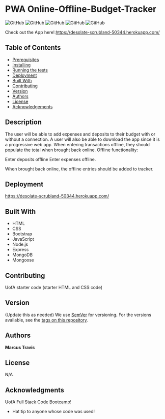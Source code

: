  
# PWA Online-Offline-Budget-Tracker

![GitHub](https://img.shields.io/github/repo-size/MarcusTravis/Online-Offline-Budget-Tracker?style=plastic) ![GitHub](https://img.shields.io/github/last-commit/MarcusTravis/Online-Offline-Budget-Tracker?style=plastic) ![GitHub](https://img.shields.io/github/languages/top/MarcusTravis/Online-Offline-Budget-Tracker?style=plastic) ![GitHub](https://img.shields.io/github/license/MarcusTravis/Online-Offline-Budget-Tracker?style=plastic) ![GitHub](https://img.shields.io/github/followers/MarcusTravis?style=social)

Check out the App here!:https://desolate-scrubland-50344.herokuapp.com/
## Table of Contents

* [Prerequisites](#prerequisites)
* [Installing](#Installing)
* [Running the tests](#running-the-tests)
* [Deployment](#deployment)
* [Built With](#built-with)
* [Contributing](#contributing)
* [Version](#version)
* [Authors](#authors)
* [License](#license)
* [Acknowledgements](#acknowledgements)

## Description

The user will be able to add expenses and deposits to their budget with or without a connection. A user will also be able to download the app since it is a progressive web app. When entering transactions offline, they should populate the total when brought back online. Offline functionality: 

Enter deposits offline
Enter expenses offline. 

When brought back online, the offline entries should be added to tracker.

## Deployment

https://desolate-scrubland-50344.herokuapp.com/

## Built With

* HTML
* CSS
* Bootstrap
* JavaScript
* Node.js
* Express
* MongoDB
* Mongoose

## Contributing

UofA starter code (starter HTML and CSS code)

## Version
(Update this as needed)
We use [SemVer](http://semver.org/) for versioning. For the versions available, see the [tags on this repository](https://github.com/your/project/tags). 

## Authors

**Marcus Travis**

## License

N/A

## Acknowledgments

UofA Full Stack Code Bootcamp!
* Hat tip to anyone whose code was used!
